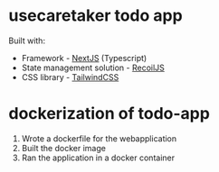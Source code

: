 # usecaretaker todo app

Built with:

- Framework - [NextJS](https://nextjs.org/) (Typescript)
- State management solution - [RecoilJS](https://recoiljs.org/)
- CSS library - [TailwindCSS](https://tailwindcss.com/)

# dockerization of todo-app

1. Wrote a dockerfile for the webapplication
2. Built the docker image
3. Ran the application in a docker container